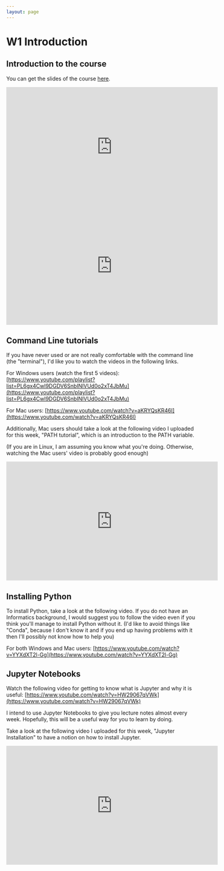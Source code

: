 ```yaml
---
layout: page
---
```


W1 Introduction
===============

Introduction to the course
--------------------------

You can get the slides of the course [here]({{site.baseurl}}/slides/01_introduction_SS2020.pdf).

<iframe width="560" height="315" src="https://www.youtube.com/embed/2by-ZYLL1Uk" frameborder="0" allow="accelerometer; autoplay; clipboard-write; encrypted-media; gyroscope; picture-in-picture" allowfullscreen></iframe>

<iframe width="560" height="315" src="https://www.youtube.com/embed/rbaz1GAdpKc" frameborder="0" allow="accelerometer; autoplay; clipboard-write; encrypted-media; gyroscope; picture-in-picture" allowfullscreen></iframe>



Command Line tutorials
----------------------

If you have never used or are not really comfortable with the command line
(the "terminal"), I'd like you to watch the videos in the following links.

For Windows users (watch the first 5 videos):
[https://www.youtube.com/playlist?list=PL6gx4Cwl9DGDV6SnbINlVUd0o2xT4JbMu](https://www.youtube.com/playlist?list=PL6gx4Cwl9DGDV6SnbINlVUd0o2xT4JbMu)

For Mac users:
[https://www.youtube.com/watch?v=aKRYQsKR46I](https://www.youtube.com/watch?v=aKRYQsKR46I)

Additionally, Mac users should take a look at the following video I uploaded
for this week, "PATH tutorial", which is an introduction to the PATH variable.

(If you are in Linux, I am assuming you know what you're doing. Otherwise,
watching the Mac users' video is probably good enough)

<iframe width="560" height="315" src="https://www.youtube.com/embed/_8EhOFVzMK4" frameborder="0" allow="accelerometer; autoplay; clipboard-write; encrypted-media; gyroscope; picture-in-picture" allowfullscreen></iframe>


Installing Python
-----------------

To install Python, take a look at the following video. If you do not have
an Informatics background, I would suggest you to follow the video even if
you think you'll manage to install Python without it. (I'd like to avoid
things like "Conda", because I don't know it and if you end up having
problems with it then I'll possibly not know how to help you)

For both Windows and Mac users:
[https://www.youtube.com/watch?v=YYXdXT2l-Gg](https://www.youtube.com/watch?v=YYXdXT2l-Gg)



Jupyter Notebooks
-----------------

Watch the following video for getting to know what is Jupyter and why it
is useful:
[https://www.youtube.com/watch?v=HW29067qVWk](https://www.youtube.com/watch?v=HW29067qVWk)

I intend to use Jupyter Notebooks to give you lecture notes almost every
week. Hopefully, this will be a useful way for you to learn by doing.

Take a look at the following video I uploaded for this week,
"Jupyter Installation" to have a notion on how to install Jupyter.

<iframe width="560" height="315" src="https://www.youtube.com/embed/T-96UWoOD0I" frameborder="0" allow="accelerometer; autoplay; clipboard-write; encrypted-media; gyroscope; picture-in-picture" allowfullscreen></iframe>

 
